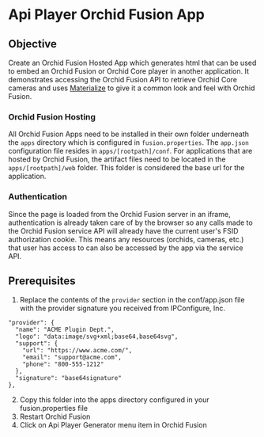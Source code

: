 # Api Player Orchid Fusion App

## Objective
Create an Orchid Fusion Hosted App which generates html that can be used to embed an Orchid Fusion or Orchid Core player in another application. It demonstrates accessing the Orchid Fusion API to retrieve Orchid Core cameras and uses [Materialize](https://materializecss.com) to give it a common look and feel with Orchid Fusion.

### Orchid Fusion Hosting
All Orchid Fusion Apps need to be installed in their own folder underneath the `apps` directory which is configured in `fusion.properties`. The `app.json` configuration file resides in `apps/[rootpath]/conf`. For applications that are hosted by Orchid Fusion, the artifact files need to be located in the `apps/[rootpath]/web` folder. This folder is considered the base url for the application.

### Authentication
Since the page is loaded from the Orchid Fusion server in an iframe, authentication is already taken care of by the browser so any calls made to the Orchid Fusion service API will already have the current user's FSID authorization cookie. This means any resources (orchids, cameras, etc.) that user has access to can also be accessed by the app via the service API.

## Prerequisites
1. Replace the contents of the `provider` section in the conf/app.json file with the provider signature you received from IPConfigure, Inc.

```
"provider": {
  "name": "ACME Plugin Dept.",
  "logo": "data:image/svg+xml;base64,base64svg",
  "support": {
    "url": "https://www.acme.com/",
    "email": "support@acme.com",
    "phone": "800-555-1212"
  },
  "signature": "base64signature"
},
```


2. Copy this folder into the apps directory configured in your fusion.properties file
3. Restart Orchid Fusion
4. Click on Api Player Generator menu item in Orchid Fusion

